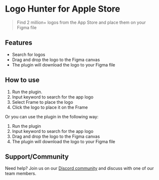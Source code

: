 # Logo Hunter for Apple Store

> Find 2 million+ logos from the App Store and place them on your Figma file

## Features

- Search for logos
- Drag and drop the logo to the Figma canvas
- The plugin will download the logo to your Figma file

## How to use

1. Run the plugin.
2. Input keyword to search for the app logo
3. Select Frame to place the logo
4. Click the logo to place it on the Frame

Or you can use the plugin in the following way:

1. Run the plugin
2. Input keyword to search for the app logo
3. Drag and drop the logo to the Figma canvas
4. The plugin will download the logo to your Figma file

## Support/Community

Need help? Join us on our [Discord community](https://discord.com/invite/hGW94f7xCv) and discuss with one of our team members.
